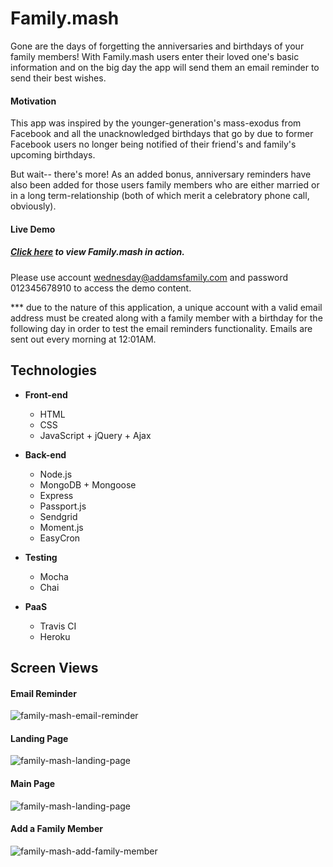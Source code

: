 # Family.mash

Gone are the days of forgetting the anniversaries and birthdays of your family members! With Family.mash users enter their loved one's basic information and on the big day the app will send them an email reminder to send their best wishes.

#### Motivation

This app was inspired by the younger-generation's mass-exodus from Facebook and all the unacknowledged birthdays that go by due to former Facebook users no longer being notified of their friend's and family's upcoming birthdays.

But wait-- there's more! As an added bonus, anniversary reminders have also been added for those users family members who are either married or in a long term-relationship (both of which merit a celebratory phone call, obviously).

#### Live Demo

##### [Click here](https://family-mash.herokuapp.com/) to view Family.mash in action.

Please use account wednesday@addamsfamily.com and password 012345678910 to access the demo content.

*** due to the nature of this application, a unique account with a valid email address must be created along with a family member with a birthday for the following day in order to test the email reminders functionality. Emails are sent out every morning at 12:01AM.


## Technologies

- **Front-end**

  - HTML
  - CSS
  - JavaScript + jQuery + Ajax

- **Back-end**

  - Node.js
  - MongoDB + Mongoose
  - Express
  - Passport.js
  - Sendgrid
  - Moment.js
  - EasyCron

- **Testing**

  - Mocha
  - Chai

- **PaaS**

  - Travis CI
  - Heroku

## Screen Views

#### Email Reminder

![family-mash-email-reminder](https://user-images.githubusercontent.com/30470040/42912355-d34fb398-8aa3-11e8-8986-9ebc6e6329f1.png)

#### Landing Page

![family-mash-landing-page](https://user-images.githubusercontent.com/30470040/42547257-fd72e070-8475-11e8-980c-42f4351d501c.png)



#### Main Page

![family-mash-landing-page](https://user-images.githubusercontent.com/30470040/42547155-8b64098c-8475-11e8-9254-cede6019d052.jpg)



#### Add a Family Member

![family-mash-add-family-member](https://user-images.githubusercontent.com/30470040/42547186-b837ed34-8475-11e8-9962-c13d95f2cb56.jpg)
